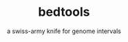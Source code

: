 ---
title: bedtools
category: software
subtitle: a swiss-army knife for genome intervals
layout: blog_default
modal-id: 1
img: bedtools.overview.png
thumbnail: bedtools.swiss.png
alt: bedtools.swiss.png
manuscript: http://bioinformatics.oxfordjournals.org/content/26/6/841.short
code: https://github.com/arq5x/bedtools2
docs: http://bedtools.readthedocs.org/en/latest/
description: Collectively, the bedtools utilities are a swiss-army knife of tools for a wide-range of genomics analysis tasks. The most widely-used tools enable genome arithmetic. That is, set theory on the genome. For example, bedtools allows one to intersect, merge, count, complement, and shuffle genomic intervals from multiple files in widely-used genomic file formats such as BAM, BED, GFF, VCF. While each individual tool is designed to do a relatively simple task (e.g., intersect two interval files), quite sophisticated analyses can be conducted by combining multiple bedtools operations on the UNIX command line.
---